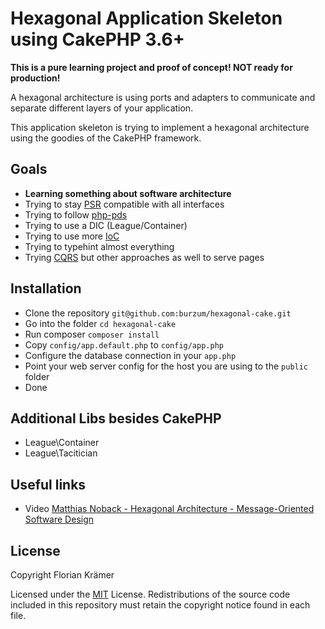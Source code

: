 # Hexagonal Application Skeleton using CakePHP 3.6+

**This is a pure learning project and proof of concept! NOT ready for production!**

A hexagonal architecture is using ports and adapters to communicate and separate different layers of your application.

This application skeleton is trying to implement a hexagonal architecture using the goodies of the CakePHP framework.

## Goals

* **Learning something about software architecture**
* Trying to stay [PSR](https://www.php-fig.org/psr/) compatible with all interfaces
* Trying to follow [php-pds](https://github.com/php-pds/skeleton)
* Trying to use a DIC (League/Container)
* Trying to use more [IoC](https://en.wikipedia.org/wiki/Inversion_of_control)
* Trying to typehint almost everything
* Trying [CQRS](https://martinfowler.com/bliki/CQRS.html) but other approaches as well to serve pages

## Installation

* Clone the repository `git@github.com:burzum/hexagonal-cake.git`
* Go into the folder `cd hexagonal-cake`
* Run composer `composer install`
* Copy `config/app.default.php` to `config/app.php`
* Configure the database connection in your `app.php`
* Point your web server config for the host you are using to the `public` folder
* Done

## Additional Libs besides CakePHP

* League\Container
* League\Tacitician

## Useful links

* Video [Matthias Noback - Hexagonal Architecture - Message-Oriented Software Design](https://www.youtube.com/watch?v=K1EJBmwg9EQ&t=2161s)

## License

Copyright Florian Krämer

Licensed under the [MIT](http://www.opensource.org/licenses/mit-license.php) License. Redistributions of the source code included in this repository must retain the copyright notice found in each file.
